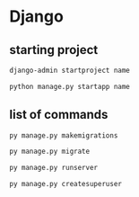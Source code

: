 # Django

## starting project

```bash
django-admin startproject name

python manage.py startapp name
```

## list of commands

```bash
py manage.py makemigrations

py manage.py migrate

py manage.py runserver

py manage.py createsuperuser
```
